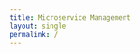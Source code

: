 ```yaml
---
title: Microservice Management
layout: single
permalink: /
---
```


  <script type="text/javascript" src="https://cdnjs.cloudflare.com/ajax/libs/jquery/3.3.1/jquery.min.js"></script>
  <script type="text/javascript" src="https://cdnjs.cloudflare.com/ajax/libs/twitter-bootstrap/3.3.7/js/bootstrap.min.js"></script>
  <link rel="stylesheet" type="text/css" href="{{ '/assets/css/bootstrap.min.css' | relative_url }}">

  <script type="text/javascript" src="https://cdnjs.cloudflare.com/ajax/libs/ace/1.4.1/ace.js"></script>
  <script type="text/javascript" src="https://cdnjs.cloudflare.com/ajax/libs/ace/1.4.1/mode-javascript.js"></script>
  <script src="http://cdnjs.cloudflare.com/ajax/libs/summernote/0.8.9/summernote.js"></script>
  <link href="http://cdnjs.cloudflare.com/ajax/libs/summernote/0.8.9/summernote.css" rel="stylesheet">

  <script src="https://damianofalcioni.github.io/CDN/js/msc.js"></script>
  <!--
  <link rel="stylesheet" type="text/css" href="https://cdnjs.cloudflare.com/ajax/libs/twitter-bootstrap/3.3.7/css/bootstrap.min.css">
  <link rel="stylesheet" type="text/css" href="https://cdnjs.cloudflare.com/ajax/libs/twitter-bootstrap/3.3.7/css/bootstrap-theme.min.css">
  -->
  <style>
.link{
    cursor: pointer;
    color: #428bca;
    white-space: nowrap;
}
.link:hover{
    color: #FFFFFF;
    background-color: #428bca;
}
.loading {
    width: 100%;
    height: 100%;
    background: rgba(0,0,0,.05) url(https://damianofalcioni.github.io/CDN/icons/loading.gif) center center no-repeat;
}
.popover {
    max-width: 50em !important;
}

.modal-dialog{
    display: table;
    width: auto;
    min-width: 1000px;   
}

.note-editor.note-frame.panel {
    margin-bottom: 0px !important;
}
  </style>
  <div id="adminPanel"></div>
  <script type="text/javascript">
'use strict';

var adminModuleConfig = {
    mscEndpoint: '{{site.mscEndpont}}',
    callBtnText: 'Test a Call',
    callConfigHandlerFn: null
};
var module = olive.modules.newMicroserviceManagementInlineUI(adminModuleConfig);
$('#adminPanel').append(module.render());
  </script>
